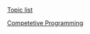 [Topic list](https://github.com/the-hyp0cr1t3/CC/tree/master/Beginner%20Topics)

[Competetive Programming](https://github.com/the-hyp0cr1t3/CC/tree/master/Beginner%20Topics)
